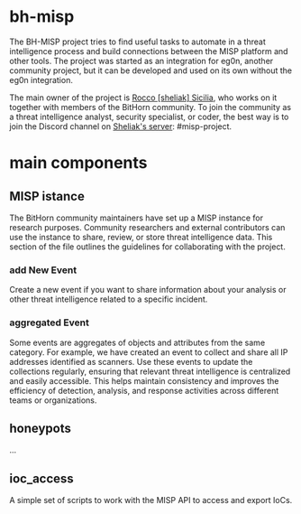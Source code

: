 # bh-misp
The BH-MISP project tries to find useful tasks to automate in a threat intelligence process and build connections between the MISP platform and other tools. The project was started as an integration for eg0n, another community project, but it can be developed and used on its own without the eg0n integration.

The main owner of the project is [Rocco \[sheliak\] Sicilia](https://roccosicilia.com), who works on it together with members of the BitHorn community. To join the community as a threat intelligence analyst, security specialist, or coder, the best way is to join the Discord channel on [Sheliak's server](https://discord.gg/Ys5AAbsyyH): \#misp-project.

# main components

## MISP istance
The BitHorn community maintainers have set up a MISP instance for research purposes. Community researchers and external contributors can use the instance to share, review, or store threat intelligence data. This section of the file outlines the guidelines for collaborating with the project.

### add New Event
Create a new event if you want to share information about your analysis or other threat intelligence related to a specific incident.

### aggregated Event
Some events are aggregates of objects and attributes from the same category. For example, we have created an event to collect and share all IP addresses identified as scanners.
Use these events to update the collections regularly, ensuring that relevant threat intelligence is centralized and easily accessible. This helps maintain consistency and improves the efficiency of detection, analysis, and response activities across different teams or organizations.

## honeypots
...

## ioc_access
A simple set of scripts to work with the MISP API to access and export IoCs.